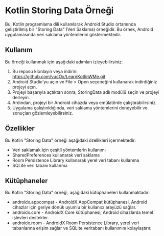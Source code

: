 <h1>Kotlin Storing Data Örneği</h1>

<p>Bu, Kotlin programlama dili kullanılarak Android Studio ortamında geliştirilmiş bir "Storing Data" (Veri Saklama) örneğidir. Bu örnek, Android uygulamasında veri saklama yöntemlerini göstermektedir.</p>

<h2>Kullanım</h2>

<p>Bu örneği kullanmak için aşağıdaki adımları izleyebilirsiniz:</p>

<ol>
  <li>Bu reposu klonlayın veya indirin: <a href="https://github.com/yucOx/LearnKotlinWMe.git">https://github.com/yucOx/LearnKotlinWMe.git</a></li>
  <li>Android Studio'yu açın ve File &gt; Open seçeneğini kullanarak indirdiğiniz projeyi açın.</li>
  <li>Projeyi başarıyla açtıktan sonra, StoringData adlı modülü seçin ve projeyi derleyin.</li>
  <li>Ardından, projeyi bir Android cihazda veya emülatörde çalıştırabilirsiniz.</li>
  <li>Uygulama çalıştırıldığında, veri saklama yöntemlerini deneyebilir ve sonuçları gözlemleyebilirsiniz.</li>
</ol>

<h2>Özellikler</h2>

<p>Bu Kotlin "Storing Data" örneği aşağıdaki özellikleri içermektedir:</p>

<ul>
  <li>Veri saklamak için çeşitli yöntemlerin kullanımı</li>
  <li>SharedPreferences kullanarak veri saklama</li>
  <li>Room Persistence Library kullanarak yerel veri tabanı kullanma</li>
  <li>SQLite veri tabanı kullanma</li>
</ul>

<h2>Kütüphaneler</h2>

<p>Bu Kotlin "Storing Data" örneği, aşağıdaki kütüphaneleri kullanmaktadır:</p>

<ul>
  <li>androidx.appcompat - AndroidX AppCompat kütüphanesi, Android cihazlar için geriye dönük uyumlu bir kullanıcı arayüzü sağlar.</li>
  <li>androidx.core - AndroidX Core kütüphanesi, Android cihazlarda temel işlevleri destekler.</li>
  <li>androidx.room - AndroidX Room Persistence Library, yerel veri tabanlarına erişim sağlar ve SQLite veritabanı kullanımını kolaylaştırır.</li>
</ul>
